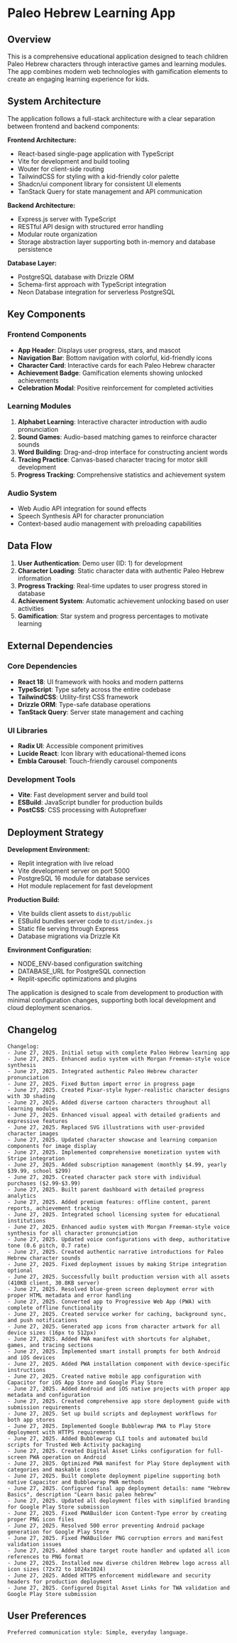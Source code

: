# Paleo Hebrew Learning App

## Overview

This is a comprehensive educational application designed to teach children Paleo Hebrew characters through interactive games and learning modules. The app combines modern web technologies with gamification elements to create an engaging learning experience for kids.

## System Architecture

The application follows a full-stack architecture with a clear separation between frontend and backend components:

**Frontend Architecture:**
- React-based single-page application with TypeScript
- Vite for development and build tooling
- Wouter for client-side routing
- TailwindCSS for styling with a kid-friendly color palette
- Shadcn/ui component library for consistent UI elements
- TanStack Query for state management and API communication

**Backend Architecture:**
- Express.js server with TypeScript
- RESTful API design with structured error handling
- Modular route organization
- Storage abstraction layer supporting both in-memory and database persistence

**Database Layer:**
- PostgreSQL database with Drizzle ORM
- Schema-first approach with TypeScript integration
- Neon Database integration for serverless PostgreSQL

## Key Components

### Frontend Components
- **App Header**: Displays user progress, stars, and mascot
- **Navigation Bar**: Bottom navigation with colorful, kid-friendly icons
- **Character Card**: Interactive cards for each Paleo Hebrew character
- **Achievement Badge**: Gamification elements showing unlocked achievements
- **Celebration Modal**: Positive reinforcement for completed activities

### Learning Modules
1. **Alphabet Learning**: Interactive character introduction with audio pronunciation
2. **Sound Games**: Audio-based matching games to reinforce character sounds
3. **Word Building**: Drag-and-drop interface for constructing ancient words
4. **Tracing Practice**: Canvas-based character tracing for motor skill development
5. **Progress Tracking**: Comprehensive statistics and achievement system

### Audio System
- Web Audio API integration for sound effects
- Speech Synthesis API for character pronunciation
- Context-based audio management with preloading capabilities

## Data Flow

1. **User Authentication**: Demo user (ID: 1) for development
2. **Character Loading**: Static character data with authentic Paleo Hebrew information
3. **Progress Tracking**: Real-time updates to user progress stored in database
4. **Achievement System**: Automatic achievement unlocking based on user activities
5. **Gamification**: Star system and progress percentages to motivate learning

## External Dependencies

### Core Dependencies
- **React 18**: UI framework with hooks and modern patterns
- **TypeScript**: Type safety across the entire codebase
- **TailwindCSS**: Utility-first CSS framework
- **Drizzle ORM**: Type-safe database operations
- **TanStack Query**: Server state management and caching

### UI Libraries
- **Radix UI**: Accessible component primitives
- **Lucide React**: Icon library with educational-themed icons
- **Embla Carousel**: Touch-friendly carousel components

### Development Tools
- **Vite**: Fast development server and build tool
- **ESBuild**: JavaScript bundler for production builds
- **PostCSS**: CSS processing with Autoprefixer

## Deployment Strategy

**Development Environment:**
- Replit integration with live reload
- Vite development server on port 5000
- PostgreSQL 16 module for database services
- Hot module replacement for fast development

**Production Build:**
- Vite builds client assets to `dist/public`
- ESBuild bundles server code to `dist/index.js`
- Static file serving through Express
- Database migrations via Drizzle Kit

**Environment Configuration:**
- NODE_ENV-based configuration switching
- DATABASE_URL for PostgreSQL connection
- Replit-specific optimizations and plugins

The application is designed to scale from development to production with minimal configuration changes, supporting both local development and cloud deployment scenarios.

## Changelog

```
Changelog:
- June 27, 2025. Initial setup with complete Paleo Hebrew learning app
- June 27, 2025. Enhanced audio system with Morgan Freeman-style voice synthesis
- June 27, 2025. Integrated authentic Paleo Hebrew character pronunciation
- June 27, 2025. Fixed Button import error in progress page
- June 27, 2025. Created Pixar-style hyper-realistic character designs with 3D shading
- June 27, 2025. Added diverse cartoon characters throughout all learning modules
- June 27, 2025. Enhanced visual appeal with detailed gradients and expressive features
- June 27, 2025. Replaced SVG illustrations with user-provided character images
- June 27, 2025. Updated character showcase and learning companion components for image display
- June 27, 2025. Implemented comprehensive monetization system with Stripe integration
- June 27, 2025. Added subscription management (monthly $4.99, yearly $39.99, school $299)
- June 27, 2025. Created character pack store with individual purchases ($2.99-$3.99)
- June 27, 2025. Built parent dashboard with detailed progress analytics
- June 27, 2025. Added premium features: offline content, parent reports, achievement tracking
- June 27, 2025. Integrated school licensing system for educational institutions
- June 27, 2025. Enhanced audio system with Morgan Freeman-style voice synthesis for all character pronunciation
- June 27, 2025. Updated voice configurations with deep, authoritative tone (0.6 pitch, 0.7 rate)
- June 27, 2025. Created authentic narrative introductions for Paleo Hebrew character sounds
- June 27, 2025. Fixed deployment issues by making Stripe integration optional
- June 27, 2025. Successfully built production version with all assets (410KB client, 30.8KB server)
- June 27, 2025. Resolved blue-green screen deployment error with proper HTML metadata and error handling
- June 27, 2025. Converted app to Progressive Web App (PWA) with complete offline functionality
- June 27, 2025. Created service worker for caching, background sync, and push notifications
- June 27, 2025. Generated app icons from character artwork for all device sizes (16px to 512px)
- June 27, 2025. Added PWA manifest with shortcuts for alphabet, games, and tracing sections
- June 27, 2025. Implemented smart install prompts for both Android and iOS devices
- June 27, 2025. Added PWA installation component with device-specific instructions
- June 27, 2025. Created native mobile app configuration with Capacitor for iOS App Store and Google Play Store
- June 27, 2025. Added Android and iOS native projects with proper app metadata and configuration
- June 27, 2025. Created comprehensive app store deployment guide with submission requirements
- June 27, 2025. Set up build scripts and deployment workflows for both app stores
- June 27, 2025. Implemented Google Bubblewrap PWA to Play Store deployment with HTTPS requirements
- June 27, 2025. Added Bubblewrap CLI tools and automated build scripts for Trusted Web Activity packaging
- June 27, 2025. Created Digital Asset Links configuration for full-screen PWA operation on Android
- June 27, 2025. Optimized PWA manifest for Play Store deployment with categories and maskable icons
- June 27, 2025. Built complete deployment pipeline supporting both native Capacitor and Bubblewrap PWA methods
- June 27, 2025. Configured final app deployment details: name "Hebrew Basics", description "Learn basic paleo hebrew"
- June 27, 2025. Updated all deployment files with simplified branding for Google Play Store submission
- June 27, 2025. Fixed PWABuilder icon Content-Type error by creating proper PNG icon files
- June 27, 2025. Resolved 500 error preventing Android package generation for Google Play Store
- June 27, 2025. Fixed PWABuilder PNG corruption errors and manifest validation issues
- June 27, 2025. Added share target route handler and updated all icon references to PNG format
- June 27, 2025. Installed new diverse children Hebrew logo across all icon sizes (72x72 to 1024x1024)
- June 27, 2025. Added HTTPS enforcement middleware and security headers for production deployment
- June 27, 2025. Configured Digital Asset Links for TWA validation and Google Play Store submission
```

## User Preferences

```
Preferred communication style: Simple, everyday language.
```